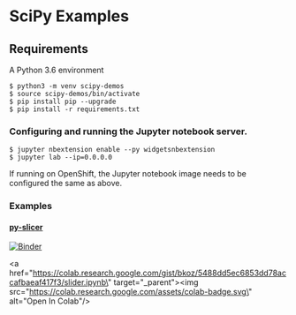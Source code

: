 # SciPy Examples

## Requirements

A Python 3.6 environment

```
$ python3 -m venv scipy-demos
$ source scipy-demos/bin/activate
$ pip install pip --upgrade
$ pip install -r requirements.txt
```

### Configuring and running the Jupyter notebook server.

```
$ jupyter nbextension enable --py widgetsnbextension
$ jupyter lab --ip=0.0.0.0
```

If running on OpenShift, the Jupyter notebook image needs to
be configured the same as above.

### Examples

#### [py-slicer](01-py-slicer.ipynb)

[![Binder](https://mybinder.org/badge_logo.svg)](https://mybinder.org/v2/gh/redhat-naps-da/data-science-notebooks/main?filepath=scipy%2F01-py-slicer.ipynb)

<script src="https://gist.github.com/bkoz/5488dd5ec6853dd78accafbaeaf417f3.js"></script>

<a href=\"https://colab.research.google.com/gist/bkoz/5488dd5ec6853dd78accafbaeaf417f3/slider.ipynb\" target=\"_parent\"><img src=\"https://colab.research.google.com/assets/colab-badge.svg\" alt=\"Open In Colab\"/></a>


